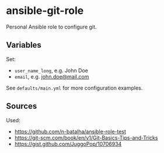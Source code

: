 # ansible-git-role

Personal Ansible role to configure git.

## Variables

Set:

* `user_name_long`, e.g. John Doe
* `email`, e.g. john.doe@mail.com

See `defaults/main.yml` for more configuration examples.

## Sources

Used:

* https://github.com/n-batalha/ansible-role-test
* https://git-scm.com/book/en/v1/Git-Basics-Tips-and-Tricks
* https://gist.github.com/JuggoPop/10706934
